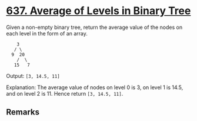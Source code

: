 # [637. Average of Levels in Binary Tree](https://leetcode.com/problems/average-of-levels-in-binary-tree/)

Given a non-empty binary tree, return the average value of the nodes on each level in the form of an array.

```
    3
   / \
  9  20
    /  \
   15   7
```

Output: `[3, 14.5, 11]`

Explanation: The average value of nodes on level 0 is 3,  on level 1 is 14.5, and on level 2 is 11. Hence return `[3, 14.5, 11]`.

## Remarks
